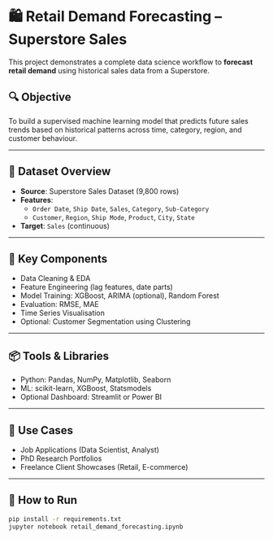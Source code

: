 # 🛍️ Retail Demand Forecasting – Superstore Sales

This project demonstrates a complete data science workflow to **forecast retail demand** using historical sales data from a Superstore.

## 🔍 Objective
To build a supervised machine learning model that predicts future sales trends based on historical patterns across time, category, region, and customer behaviour.

---

## 📁 Dataset Overview
- **Source**: Superstore Sales Dataset (9,800 rows)
- **Features**:
  - `Order Date`, `Ship Date`, `Sales`, `Category`, `Sub-Category`
  - `Customer`, `Region`, `Ship Mode`, `Product`, `City`, `State`
- **Target**: `Sales` (continuous)

---

## 🔧 Key Components
- Data Cleaning & EDA
- Feature Engineering (lag features, date parts)
- Model Training: XGBoost, ARIMA (optional), Random Forest
- Evaluation: RMSE, MAE
- Time Series Visualisation
- Optional: Customer Segmentation using Clustering

---

## 📦 Tools & Libraries
- Python: Pandas, NumPy, Matplotlib, Seaborn
- ML: scikit-learn, XGBoost, Statsmodels
- Optional Dashboard: Streamlit or Power BI

---

## 💼 Use Cases
- Job Applications (Data Scientist, Analyst)
- PhD Research Portfolios
- Freelance Client Showcases (Retail, E-commerce)

---

## 🚀 How to Run
```bash
pip install -r requirements.txt
jupyter notebook retail_demand_forecasting.ipynb
